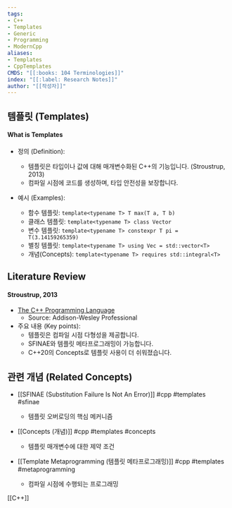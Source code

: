 ```yaml
---
tags:
- C++
- Templates
- Generic
- Programming
- ModernCpp
aliases:
- Templates
- CppTemplates
CMDS: "[[:books: 104 Terminologies]]" 
index: "[[:label: Research Notes]]"
author: "[[작성자]]" 
---
```


## 템플릿 (Templates)

#### What is Templates

- 정의 (Definition):
	- 템플릿은 타입이나 값에 대해 매개변수화된 C++의 기능입니다. (Stroustrup, 2013)
	- 컴파일 시점에 코드를 생성하며, 타입 안전성을 보장합니다.

- 예시 (Examples):
	- 함수 템플릿: `template<typename T> T max(T a, T b)`
	- 클래스 템플릿: `template<typename T> class Vector`
	- 변수 템플릿: `template<typename T> constexpr T pi = T(3.14159265359)`
	- 별칭 템플릿: `template<typename T> using Vec = std::vector<T>`
	- 개념(Concepts): `template<typename T> requires std::integral<T>`

## Literature Review

#### Stroustrup, 2013
- [The C++ Programming Language](https://www.stroustrup.com/4th.html)
	- Source: Addison-Wesley Professional
- 주요 내용 (Key points):
	- 템플릿은 컴파일 시점 다형성을 제공합니다.
	- SFINAE와 템플릿 메타프로그래밍이 가능합니다.
	- C++20의 Concepts로 템플릿 사용이 더 쉬워졌습니다.

## 관련 개념 (Related Concepts)

- [[SFINAE (Substitution Failure Is Not An Error)]] #cpp #templates #sfinae
	- 템플릿 오버로딩의 핵심 메커니즘

- [[Concepts (개념)]] #cpp #templates #concepts
	- 템플릿 매개변수에 대한 제약 조건

- [[Template Metaprogramming (템플릿 메타프로그래밍)]] #cpp #templates #metaprogramming
	- 컴파일 시점에 수행되는 프로그래밍 


[[C++]]  